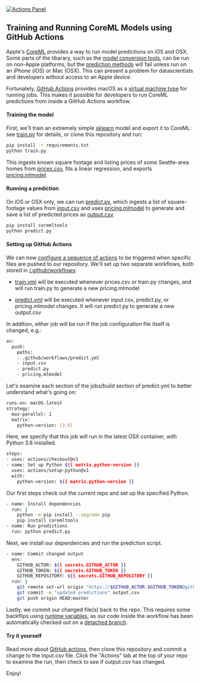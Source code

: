 [![Actions Panel](https://img.shields.io/badge/actionspanel-enabled-brightgreen)](https://www.actionspanel.app/app/peckjon/coreml_ghactions)

## Training and Running CoreML Models using GitHub Actions

Apple's [CoreML](https://developer.apple.com/documentation/coreml) provides a way to run model predictions on iOS and OSX. Some parts of the libarary, such as the [model conversion tools](https://developer.apple.com/documentation/coreml/converting_trained_models_to_core_ml), can be run on non-Apple platforms, but the [prediction methods](https://developer.apple.com/documentation/coreml/mlmodel#2880473) will fail unless run on an iPhone (iOS) or Mac (OSX). This can present a problem for datascientists and developers without access to an Apple device.

Fortunately, [GitHub Actions](https://github.com/features/actions) provides macOS as a [virtual machine type](https://help.github.com/en/articles/workflow-syntax-for-github-actions#jobsjob_idruns-on) for running jobs. This makes it possible for developers to run CoreML predictions from inside a GitHub Actions workflow.

#### Training the model

First, we'll train an extremely simple [sklearn](https://scikit-learn.org/stable/) model and export it to CoreML: see [train.py](train.py) for details, or clone this repository and run:

```bash
pip install -r requirements.txt
python train.py 
```

This ingests known square footage and listing prices of some Seattle-area homes from [prices.csv](prices.csv), fits a linear regression, and exports [pricing.mlmodel](pricing.mlmodel).

#### Running a prediction

On iOS or OSX only, we can run [predict.py](predict.py), which ingests a list of square-footage values from [input.csv](input.csv) and uses [pricing.mlmodel](pricing.mlmodel) to generate and save a list of predicted prices as [output.csv](output.csv).

```bash
pip install coremltools
python predict.py
```

#### Setting up GitHub Actions

We can now [configure a sequence of actions](https://developer.github.com/actions/creating-github-actions/) to be triggered when specific files are pushed to our repository. We'll set up two separate workflows, both stored in [/.github/workflows](/.github/workflows):

- [train.yml](/.github/workflows/train.yml) will be executed whenever prices.csv or train.py changes, and will run train.py to generate a new pricing.mlmodel

- [predict.yml](/.github/workflows/predict.yml) will be executed whenever input.csv, predict.py, or pricing.mlmodel changes. It will run predict.py to generate a new output.csv

In addition, either job will be run if the job configuration file itself is changed, e.g.: 

```bash
on: 
  push:
    paths:
    - .github/workflows/predict.yml
    - input.csv
    - predict.py
    - pricing.mlmodel
```

Let's examine each section of the jobs/build section of predict.yml to better understand what's going on:

```bash
runs-on: macOS-latest
strategy:
  max-parallel: 1
  matrix:
    python-version: [3.6]
```

Here, we specify that this job will run in the latest OSX container, with Python 3.6 installed.

```bash
steps:
- uses: actions/checkout@v1
- name: Set up Python ${{ matrix.python-version }}
  uses: actions/setup-python@v1
  with:
    python-version: ${{ matrix.python-version }}
```

Our first steps check out the current repo and set up the specified Python.

```bash
- name: Install dependencies
  run: |
    python -m pip install --upgrade pip
    pip install coremltools
- name: Run predictions
  run: python predict.py
```

Next, we install our dependencies and run the prediction script.

```bash
- name: Commit changed output
  env:
    GITHUB_ACTOR: ${{ secrets.GITHUB_ACTOR }}
    GITHUB_TOKEN: ${{ secrets.GITHUB_TOKEN }}
    GITHUB_REPOSITORY: ${{ secrets.GITHUB_REPOSITORY }}
  run: |
    git remote set-url origin "https://$GITHUB_ACTOR:$GITHUB_TOKEN@github.com/$GITHUB_REPOSITORY.git"
    git commit -m "updated predictions" output.csv
    git push origin HEAD:master
```

Lastly, we commit our changed file(s) back to the repo. This requires some backflips using [runtime variables](https://developer.github.com/actions/creating-github-actions/accessing-the-runtime-environment/), as our code inside the workflow has been automatically checked out on a [detached branch](http://marklodato.github.io/visual-git-guide/index-en.html#detached).

#### Try it yourself

Read more about [GitHub actions](https://github.com/features/actions), then clone this repository and commit a change to the input.csv file. Click the "Actions" tab at the top of your repo to examine the run, then check to see if output.csv has changed.

Enjoy!  
